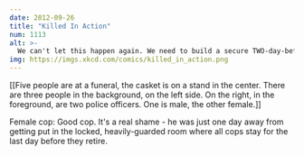 ```yaml
---
date: 2012-09-26
title: "Killed In Action"
num: 1113
alt: >-
  We can't let this happen again. We need to build a secure TWO-day-before-retirement safe room.
img: https://imgs.xkcd.com/comics/killed_in_action.png
---
```

[[Five people are at a funeral, the casket is on a stand in the center. There are three people in the background, on the left side. On the right, in the foreground, are two police officers. One is male, the other female.]]

Female cop: Good cop. It's a real shame - he was just one day away from getting put in the locked, heavily-guarded room where all cops stay for the last day before they retire.

